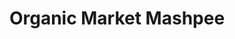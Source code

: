 ---
title: "Organic Market Mashpee"
url: /mashpee-commons/organic-market-mashpee/
shop: Supermarkt
---